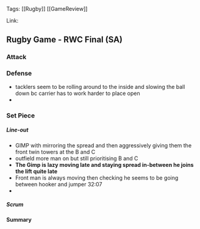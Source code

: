 Tags:  [[Rugby]] [[GameReview]] 

Link:
## Rugby Game - RWC Final (SA)

### Attack



### Defense
- tacklers seem to be rolling around to the inside and slowing the ball down bc carrier has to work harder to place open
- 


### Set Piece
##### Line-out
- GIMP with mirroring the spread and then aggressively giving them the front twin towers at the B and C
- outfield more man on but still prioritising B and C
- **The Gimp is lazy moving late and staying spread in-between he joins the lift quite late**
- Front man is always moving then checking he seems to be going between hooker and jumper 32:07
- 
##### Scrum



#### Summary

